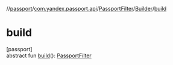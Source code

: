 //[passport](../../../../index.md)/[com.yandex.passport.api](../../index.md)/[PassportFilter](../index.md)/[Builder](index.md)/[build](build.md)

# build

[passport]\
abstract fun [build](build.md)(): [PassportFilter](../index.md)
